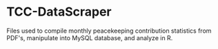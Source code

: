 TCC-DataScraper
===============

Files used to compile monthly peacekeeping contribution statistics from PDF's, manipulate into MySQL database, and analyze in R.
